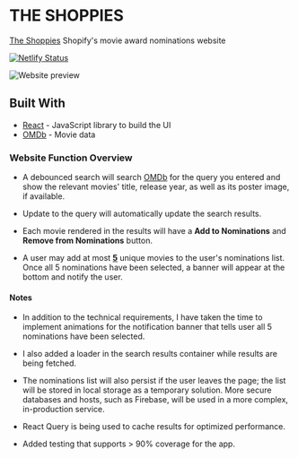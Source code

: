 # THE SHOPPIES

[The Shoppies](https://francis-tse-the-shoppies.netlify.app/) Shopify's movie award nominations website

[![Netlify Status](https://api.netlify.com/api/v1/badges/a6062da0-1e50-4964-98ec-42e62cebd122/deploy-status)](https://app.netlify.com/sites/francis-tse-the-shoppies/deploys)

![Website preview](src/assets/the-shoppies-demo)

## Built With

- [React](https://reactjs.org/) - JavaScript library to build the UI
- [OMDb](http://www.omdbapi.com/) - Movie data

### Website Function Overview

- A debounced search will search [OMDb](http://www.omdbapi.com/) for the query you entered and
  show the relevant movies' title, release year, as well as its poster image, if available.

- Update to the query will automatically update the search results.

- Each movie rendered in the results will have a **Add to Nominations** and **Remove from Nominations** button.

- A user may add at most <ins>**5**</ins> unique movies to the user's nominations list.
  Once all 5 nominations have been selected, a banner will appear at the bottom and notify the user.

#### Notes

- In addition to the technical requirements, I have taken the time to implement animations for the notification banner that tells user all 5 nominations have been selected.

- I also added a loader in the search results container while results are being fetched.

- The nominations list will also persist if the user leaves the page;
  the list will be stored in local storage as a temporary solution.
  More secure databases and hosts, such as Firebase, will be used in a more complex, in-production service.
- React Query is being used to cache results for optimized performance.

- Added testing that supports > 90% coverage for the app.

